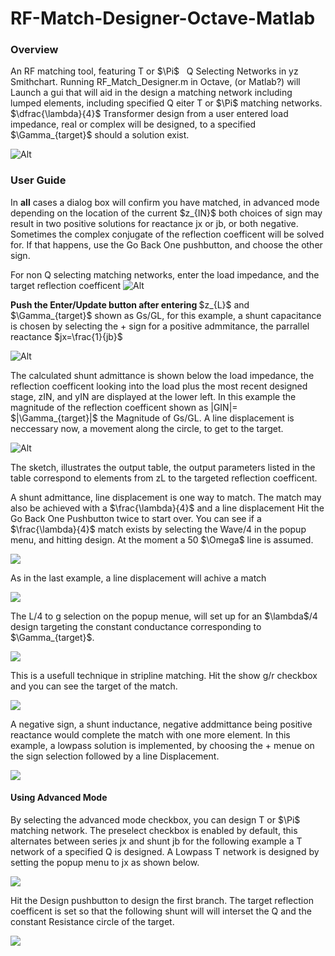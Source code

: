 # RF-Match-Designer-Octave-Matlab
### Overview
<p>
An RF matching tool, featuring T or $\Pi$ &nbsp;   Q Selecting Networks in yz Smithchart.  Running RF_Match_Designer.m in Octave, (or Matlab?) will Launch a gui that will aid in the design a matching network including lumped elements, including specified Q eiter T or $\Pi$ matching networks. $\dfrac{\lambda}{4}$ Transformer design from a user entered load impedance, real or complex will be designed, to a specified $\Gamma_{target}$ should a solution exist.  </p>

![Alt](https://github.com/john6h2/RF-Match-Designer-Octave/blob/main/Screenshot_20231012_005042.png)

### User Guide

<p> In <b>all</b> cases a dialog box will confirm you have matched, in advanced mode depending on the location of the current $z_{IN}$ both choices of sign may result in two positive solutions for reactance jx or jb, or both negative.  Sometimes the complex conjugate of the reflection coefficent will be solved for.  If that happens, use the Go Back One pushbutton, and choose the other sign.</p> 

For non Q selecting matching networks, enter the load impedance, and the target reflection coefficent
![Alt](https://github.com/john6h2/RF-Match-Designer-Octave/blob/main/Docs/images/nonadv1.png)
 <p> <b>Push the Enter/Update button after entering </b>$z_{L}$ and $\Gamma_{target}$   shown as Gs/GL, for this example, a shunt capacitance is chosen by selecting the + sign for a positive admmitance, the parrallel reactance $jx=\frac{1}{jb}$ </p>
 
![Alt](https://github.com/john6h2/RF-Match-Designer-Octave/blob/main/Docs/images/nonadv2.png)
<p>
The calculated shunt admittance is shown below the load impedance, the reflection coefficent looking into the load plus the most recent designed stage, zIN, and yIN are displayed at the lower left.  In this example the magnitude of the reflection coefficent shown as |GIN|=  $|\Gamma_{target}|$  the Magnitude of Gs/GL. 
A line displacement is neccessary now, a movement along the circle, to get to the target. </p>

![Alt](https://github.com/john6h2/RF-Match-Designer-Octave/blob/main/Docs/images/nonadv3.png)
<p>The sketch, illustrates the output table, the output parameters listed in the table correspond to elements from zL to the targeted reflection coefficent.</p>
<p> A shunt admittance, line displacement is one way to match.  The match may also be achieved with a $\frac{\lambda}{4}$ and a line displacement  Hit the Go Back One Pushbutton twice to start over.  You can see if a $\frac{\lambda}{4}$ match exists by selecting the Wave/4 in the popup menu, and hitting design.  At the moment a 50 $\Omega$ line is assumed. </p>  

![](https://github.com/john6h2/RF-Match-Designer-Octave/blob/main/Docs/images/nonadv4.png)

<p>As in the last example, a line displacement will achive a match</p>

![](https://github.com/john6h2/RF-Match-Designer-Octave/blob/main/Docs/images/nonadv5.png)

<p> The L/4 to g selection on the popup menue, will set up for an $\lambda$/4 design targeting the constant conductance corresponding to   $\Gamma_{target}$.     </p>

![](https://github.com/john6h2/RF-Match-Designer-Octave/blob/main/Docs/images/newL4match.png)

<p> This is a usefull technique in stripline matching.  Hit the show g/r checkbox and you can see the target of the match.  </p>

![](https://github.com/john6h2/RF-Match-Designer-Octave/blob/main/Docs/images/newL4_2.png)
<p> A negative sign, a shunt inductance, negative addmittance being positive reactance would complete the match with one more element.  In this example, a lowpass solution is implemented, by choosing the + menue on the sign selection followed by a line Displacement. </p>

![](https://github.com/john6h2/RF-Match-Designer-Octave/blob/main/Docs/images/newL4_4.png)

#### Using Advanced Mode
<p>
By selecting the advanced mode checkbox, you can design T or $\Pi$ matching network.  The preselect checkbox is enabled by default, this alternates between series jx and shunt jb for the following example a T network of a specified Q is designed.  A Lowpass T network is designed by setting the popup menu to jx as shown below. </p>

![](https://github.com/john6h2/RF-Match-Designer-Octave/blob/main/Docs/images/advT1.png)

<p>Hit the Design pushbutton to design the first branch. The target reflection coefficent is set so that the following shunt will will interset the Q and the constant Resistance circle of the target. </p>

![](https://github.com/john6h2/RF-Match-Designer-Octave/blob/main/Docs/images/advT2.png)


